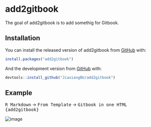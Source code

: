 
<!-- README.md is generated from README.Rmd. Please edit that file -->

# add2gitbook

<!-- badges: start -->

<!-- badges: end -->

The goal of add2gitbook is to add somethig for Gitbook.

## Installation

You can install the released version of add2gitbook from
[GitHub](https://github.com/JiaxiangBU/add2gitbook) with:

``` r
install.packages("add2gitbook")
```

And the development version from [GitHub](https://github.com/) with:

``` r
devtools::install_github("JiaxiangBU/add2gitbook")
```

## Example

<kbd>R Markdown</kbd> -\> <kbd>From Template</kbd> -\> <kbd>Gitbook in
one HTML
{add2gitbook}</kbd>

![image](https://user-images.githubusercontent.com/15884785/58787257-06097480-861c-11e9-9a36-cfdf7bd5a5fb.png)
